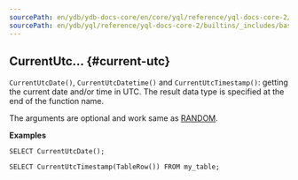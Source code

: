 ```yaml
---
sourcePath: en/ydb/ydb-docs-core/en/core/yql/reference/yql-docs-core-2/builtins/_includes/basic/current_utc.md
sourcePath: en/ydb/yql/reference/yql-docs-core-2/builtins/_includes/basic/current_utc.md
---
```


## CurrentUtc... {#current-utc}

`CurrentUtcDate()`, `CurrentUtcDatetime()` and `CurrentUtcTimestamp()`: getting the current date and/or time in UTC. The result data type is specified at the end of the function name.

The arguments are optional and work same as [RANDOM](#random).

**Examples**
``` yql
SELECT CurrentUtcDate();
```
``` yql
SELECT CurrentUtcTimestamp(TableRow()) FROM my_table;
```